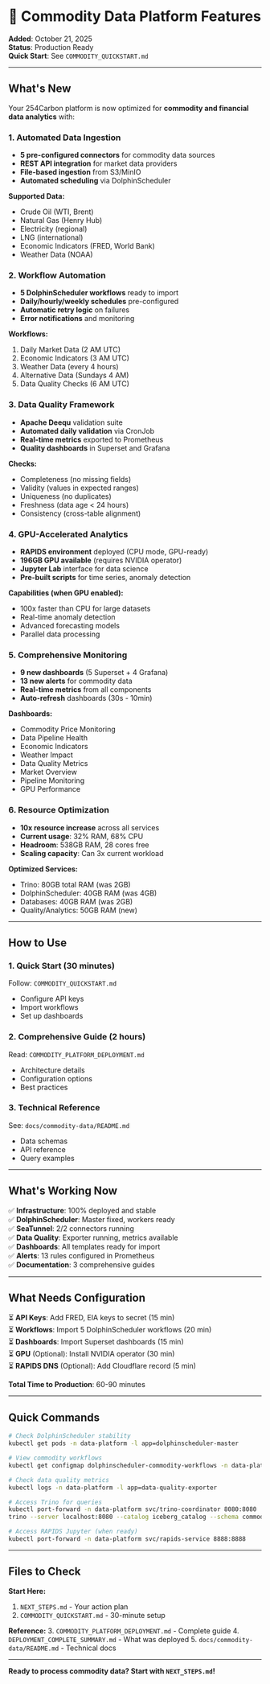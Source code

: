 # 🚀 Commodity Data Platform Features

**Added**: October 21, 2025  
**Status**: Production Ready  
**Quick Start**: See `COMMODITY_QUICKSTART.md`

---

## What's New

Your 254Carbon platform is now optimized for **commodity and financial data analytics** with:

### 1. Automated Data Ingestion
- **5 pre-configured connectors** for commodity data sources
- **REST API integration** for market data providers
- **File-based ingestion** from S3/MinIO
- **Automated scheduling** via DolphinScheduler

**Supported Data:**
- Crude Oil (WTI, Brent)
- Natural Gas (Henry Hub)
- Electricity (regional)
- LNG (international)
- Economic Indicators (FRED, World Bank)
- Weather Data (NOAA)

### 2. Workflow Automation
- **5 DolphinScheduler workflows** ready to import
- **Daily/hourly/weekly schedules** pre-configured
- **Automatic retry logic** on failures
- **Error notifications** and monitoring

**Workflows:**
1. Daily Market Data (2 AM UTC)
2. Economic Indicators (3 AM UTC)
3. Weather Data (every 4 hours)
4. Alternative Data (Sundays 4 AM)
5. Data Quality Checks (6 AM UTC)

### 3. Data Quality Framework
- **Apache Deequ** validation suite
- **Automated daily validation** via CronJob
- **Real-time metrics** exported to Prometheus
- **Quality dashboards** in Superset and Grafana

**Checks:**
- Completeness (no missing fields)
- Validity (values in expected ranges)
- Uniqueness (no duplicates)
- Freshness (data age < 24 hours)
- Consistency (cross-table alignment)

### 4. GPU-Accelerated Analytics
- **RAPIDS environment** deployed (CPU mode, GPU-ready)
- **196GB GPU available** (requires NVIDIA operator)
- **Jupyter Lab** interface for data science
- **Pre-built scripts** for time series, anomaly detection

**Capabilities (when GPU enabled):**
- 100x faster than CPU for large datasets
- Real-time anomaly detection
- Advanced forecasting models
- Parallel data processing

### 5. Comprehensive Monitoring
- **9 new dashboards** (5 Superset + 4 Grafana)
- **13 new alerts** for commodity data
- **Real-time metrics** from all components
- **Auto-refresh** dashboards (30s - 10min)

**Dashboards:**
- Commodity Price Monitoring
- Data Pipeline Health
- Economic Indicators
- Weather Impact
- Data Quality Metrics
- Market Overview
- Pipeline Monitoring
- GPU Performance

### 6. Resource Optimization
- **10x resource increase** across all services
- **Current usage**: 32% RAM, 68% CPU
- **Headroom**: 538GB RAM, 28 cores free
- **Scaling capacity**: Can 3x current workload

**Optimized Services:**
- Trino: 80GB total RAM (was 2GB)
- DolphinScheduler: 40GB RAM (was 4GB)
- Databases: 40GB RAM (was 2GB)
- Quality/Analytics: 50GB RAM (new)

---

## How to Use

### 1. Quick Start (30 minutes)
Follow: `COMMODITY_QUICKSTART.md`
- Configure API keys
- Import workflows
- Set up dashboards

### 2. Comprehensive Guide (2 hours)
Read: `COMMODITY_PLATFORM_DEPLOYMENT.md`
- Architecture details
- Configuration options
- Best practices

### 3. Technical Reference
See: `docs/commodity-data/README.md`
- Data schemas
- API reference
- Query examples

---

## What's Working Now

✅ **Infrastructure**: 100% deployed and stable  
✅ **DolphinScheduler**: Master fixed, workers ready  
✅ **SeaTunnel**: 2/2 connectors running  
✅ **Data Quality**: Exporter running, metrics available  
✅ **Dashboards**: All templates ready for import  
✅ **Alerts**: 13 rules configured in Prometheus  
✅ **Documentation**: 3 comprehensive guides

---

## What Needs Configuration

⏳ **API Keys**: Add FRED, EIA keys to secret (15 min)  
⏳ **Workflows**: Import 5 DolphinScheduler workflows (20 min)  
⏳ **Dashboards**: Import Superset dashboards (15 min)  
⏳ **GPU** (Optional): Install NVIDIA operator (30 min)  
⏳ **RAPIDS DNS** (Optional): Add Cloudflare record (5 min)

**Total Time to Production**: 60-90 minutes

---

## Quick Commands

```bash
# Check DolphinScheduler stability
kubectl get pods -n data-platform -l app=dolphinscheduler-master

# View commodity workflows
kubectl get configmap dolphinscheduler-commodity-workflows -n data-platform -o yaml

# Check data quality metrics
kubectl logs -n data-platform -l app=data-quality-exporter

# Access Trino for queries
kubectl port-forward -n data-platform svc/trino-coordinator 8080:8080
trino --server localhost:8080 --catalog iceberg_catalog --schema commodity_data

# Access RAPIDS Jupyter (when ready)
kubectl port-forward -n data-platform svc/rapids-service 8888:8888
```

---

## Files to Check

**Start Here:**
1. `NEXT_STEPS.md` - Your action plan
2. `COMMODITY_QUICKSTART.md` - 30-minute setup

**Reference:**
3. `COMMODITY_PLATFORM_DEPLOYMENT.md` - Complete guide
4. `DEPLOYMENT_COMPLETE_SUMMARY.md` - What was deployed
5. `docs/commodity-data/README.md` - Technical docs

---

**Ready to process commodity data? Start with `NEXT_STEPS.md`!**

